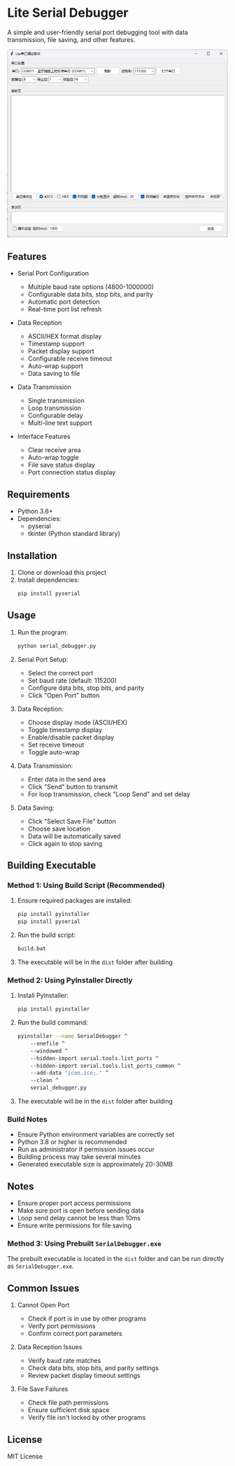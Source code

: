 # Lite Serial Debugger

A simple and user-friendly serial port debugging tool with data transmission, file saving, and other features.

![my_picture](lite_serial_com.png "lite_serial_com")

## Features

- Serial Port Configuration
  - Multiple baud rate options (4800-1000000)
  - Configurable data bits, stop bits, and parity
  - Automatic port detection
  - Real-time port list refresh

- Data Reception
  - ASCII/HEX format display
  - Timestamp support
  - Packet display support
  - Configurable receive timeout
  - Auto-wrap support
  - Data saving to file

- Data Transmission
  - Single transmission
  - Loop transmission
  - Configurable delay
  - Multi-line text support

- Interface Features
  - Clear receive area
  - Auto-wrap toggle
  - File save status display
  - Port connection status display

## Requirements

- Python 3.6+
- Dependencies:
  - pyserial
  - tkinter (Python standard library)

## Installation

1. Clone or download this project
2. Install dependencies:
   ```bash
   pip install pyserial
   ```

## Usage

1. Run the program:
   ```bash
   python serial_debugger.py
   ```

2. Serial Port Setup:
   - Select the correct port
   - Set baud rate (default: 115200)
   - Configure data bits, stop bits, and parity
   - Click "Open Port" button

3. Data Reception:
   - Choose display mode (ASCII/HEX)
   - Toggle timestamp display
   - Enable/disable packet display
   - Set receive timeout
   - Toggle auto-wrap

4. Data Transmission:
   - Enter data in the send area
   - Click "Send" button to transmit
   - For loop transmission, check "Loop Send" and set delay

5. Data Saving:
   - Click "Select Save File" button
   - Choose save location
   - Data will be automatically saved
   - Click again to stop saving

## Building Executable

### Method 1: Using Build Script (Recommended)

1. Ensure required packages are installed:
   ```bash
   pip install pyinstaller
   pip install pyserial
   ```

2. Run the build script:
   ```bash
   build.bat
   ```

3. The executable will be in the `dist` folder after building

### Method 2: Using PyInstaller Directly

1. Install PyInstaller:
   ```bash
   pip install pyinstaller
   ```

2. Run the build command:
   ```bash
   pyinstaller --name SerialDebugger ^
       --onefile ^
       --windowed ^
       --hidden-import serial.tools.list_ports ^
       --hidden-import serial.tools.list_ports_common ^
       --add-data "icon.ico;." ^
       --clean ^
       serial_debugger.py
   ```

3. The executable will be in the `dist` folder after building

### Build Notes

- Ensure Python environment variables are correctly set
- Python 3.8 or higher is recommended
- Run as administrator if permission issues occur
- Building process may take several minutes
- Generated executable size is approximately 20-30MB

## Notes

- Ensure proper port access permissions
- Make sure port is open before sending data
- Loop send delay cannot be less than 10ms
- Ensure write permissions for file saving

### Method 3: Using Prebuilt `SerialDebugger.exe`

The prebuilt executable is located in the `dist` folder and can be run directly as `SerialDebugger.exe`.

## Common Issues

1. Cannot Open Port
   - Check if port is in use by other programs
   - Verify port permissions
   - Confirm correct port parameters

2. Data Reception Issues
   - Verify baud rate matches
   - Check data bits, stop bits, and parity settings
   - Review packet display timeout settings

3. File Save Failures
   - Check file path permissions
   - Ensure sufficient disk space
   - Verify file isn't locked by other programs

## License

MIT License 